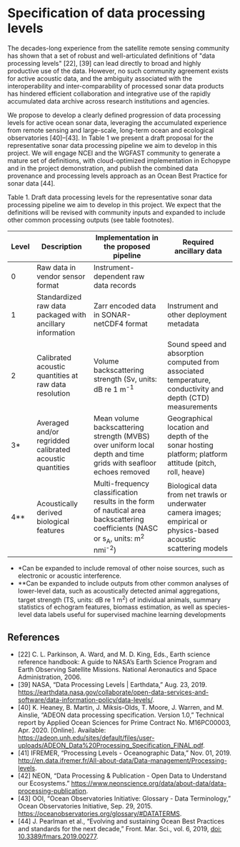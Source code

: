 # Specification of data processing levels

The decades-long experience from the satellite remote sensing community has shown that a set of robust and well-articulated definitions of 
"data processing levels" [22], [39] can lead directly to broad and highly productive use of the data. However, no such community agreement 
exists for active acoustic data, and the ambiguity associated with the interoperability and inter-comparability of processed 
sonar data products has hindered efficient collaboration and integrative use of the rapidly accumulated data archive across 
research institutions and agencies.

We propose to develop a clearly defined progression of data processing levels for active ocean sonar data, leveraging the accumulated 
experience from remote sensing and large-scale, long-term ocean and ecological observatories [40]–[43]. In Table 1 we present a 
draft proposal for the representative sonar data processing pipeline we aim to develop in this project. 
We will engage NCEI and the WGFAST community to generate a mature set of definitions, with cloud-optimized implementation in 
Echopype and in the project demonstration, and publish the combined data provenance and processing levels approach 
as an Ocean Best Practice for sonar data [44].

Table 1. Draft data processing levels for the representative sonar data processing pipeline we aim to develop in this project. We expect that the definitions will be revised with community inputs and expanded to include other common processing outputs (see table footnotes).

Level | Description | Implementation in the proposed pipeline | Required ancillary data
------|-------------|-----------------------------------------|------------------------
0 | Raw data in vendor sensor format | Instrument-dependent raw data records |
1 | Standardized raw data packaged with ancillary information | Zarr encoded data in SONAR-netCDF4 format | Instrument and other deployment metadata
2 | Calibrated acoustic quantities at raw data resolution | Volume backscattering strength (Sv, units: dB re 1 m<sup>-1</sup> | Sound speed and absorption computed from associated temperature, conductivity and depth (CTD) measurements
3* | Averaged and/or regridded calibrated acoustic quantities | Mean volume backscattering strength (MVBS) over uniform local depth and time grids with seafloor echoes removed | Geographical location and depth of the sonar hosting platform; platform attitude (pitch, roll, heave)
4** | Acoustically derived biological features | Multi-frequency classification results in the form of nautical area backscattering coefficients (NASC or s<sub>A</sub>, units: m<sup>2</sup> nmi<sup>-2</sup>) | Biological data from net trawls or underwater camera images; empirical or physics-based acoustic scattering models

- \*Can be expanded to include removal of other noise sources, such as electronic or acoustic interference.
- \*\*Can be expanded to include outputs from other common analyses of lower-level data, such as acoustically detected animal aggregations, target strength (TS, units: dB re 1 m<sup>2</sup>) of individual animals, summary statistics of echogram features, biomass estimation, as well as species-level data labels useful for supervised machine learning developments

## References

- [22]	C. L. Parkinson, A. Ward, and M. D. King, Eds., Earth science reference handbook: A guide to NASA’s Earth Science Program and Earth Observing Satellite Missions. National Aeronautics and Space Administration, 2006.
- [39]	NASA, “Data Processing Levels | Earthdata,” Aug. 23, 2019. https://earthdata.nasa.gov/collaborate/open-data-services-and-software/data-information-policy/data-levels/.
- [40]	K. Heaney, B. Martin, J. Miksis-Olds, T. Moore, J. Warren, and M. Ainslie, “ADEON data processing specification. Version 1.0,” Technical report by Applied Ocean Sciences for Prime Contract No. M16PC00003, Apr. 2020. [Online]. Available: https://adeon.unh.edu/sites/default/files/user-uploads/ADEON_Data%20Processing_Specification_FINAL.pdf.
- [41]	IFREMER, “Processing Levels - Oceanographic Data,” Nov. 01, 2019. http://en.data.ifremer.fr/All-about-data/Data-management/Processing-levels.
- [42]	NEON, “Data Processing & Publication - Open Data to Understand our Ecosystems.” https://www.neonscience.org/data/about-data/data-processing-publication.
- [43]	OOI, “Ocean Observatories Initiative: Glossary - Data Terminology,” Ocean Observatories Initiative, Sep. 29, 2015. https://oceanobservatories.org/glossary/#DATATERMS.
- [44]	J. Pearlman et al., “Evolving and sustaining Ocean Best Practices and standards for the next decade,” Front. Mar. Sci., vol. 6, 2019, [doi: 10.3389/fmars.2019.00277](https://doi.org/10.3389/fmars.2019.00277).

